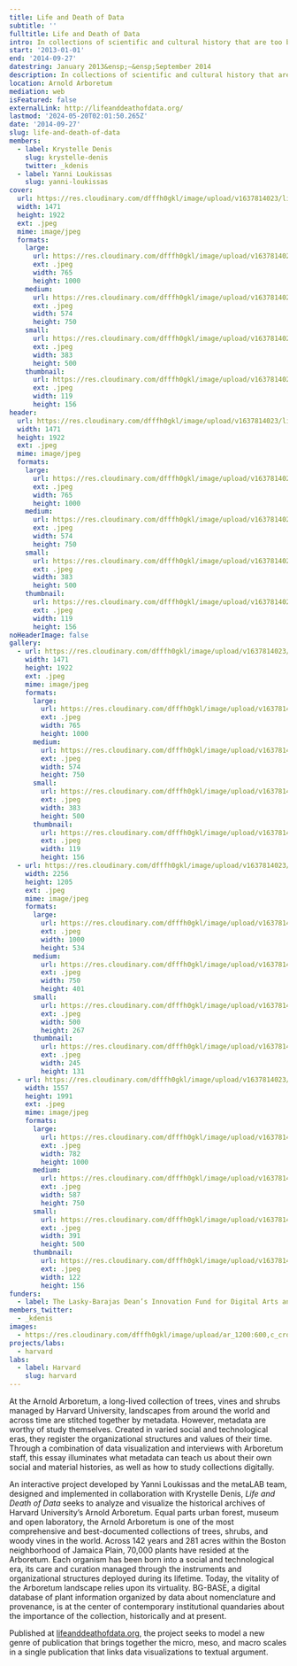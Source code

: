 ```yaml
---
title: Life and Death of Data
subtitle: ''
fulltitle: Life and Death of Data
intro: In collections of scientific and cultural history that are too big to see, metadata act as virtual handles for rare and delicate artifacts from the past.
start: '2013-01-01'
end: '2014-09-27'
datestring: January 2013&ensp;–&ensp;September 2014
description: In collections of scientific and cultural history that are too big to see, metadata act as virtual handles for rare and delicate artifacts from the past.
location: Arnold Arboretum
mediation: web
isFeatured: false
externalLink: http://lifeanddeathofdata.org/
lastmod: '2024-05-20T02:01:50.265Z'
date: '2014-09-27'
slug: life-and-death-of-data
members:
  - label: Krystelle Denis
    slug: krystelle-denis
    twitter: _kdenis
  - label: Yanni Loukissas
    slug: yanni-loukissas
cover:
  url: https://res.cloudinary.com/dfffh0gkl/image/upload/v1637814023/lifeanddeath1_d9d3579681.jpg
  width: 1471
  height: 1922
  ext: .jpeg
  mime: image/jpeg
  formats:
    large:
      url: https://res.cloudinary.com/dfffh0gkl/image/upload/v1637814024/large_lifeanddeath1_d9d3579681.jpg
      ext: .jpeg
      width: 765
      height: 1000
    medium:
      url: https://res.cloudinary.com/dfffh0gkl/image/upload/v1637814024/medium_lifeanddeath1_d9d3579681.jpg
      ext: .jpeg
      width: 574
      height: 750
    small:
      url: https://res.cloudinary.com/dfffh0gkl/image/upload/v1637814024/small_lifeanddeath1_d9d3579681.jpg
      ext: .jpeg
      width: 383
      height: 500
    thumbnail:
      url: https://res.cloudinary.com/dfffh0gkl/image/upload/v1637814024/thumbnail_lifeanddeath1_d9d3579681.jpg
      ext: .jpeg
      width: 119
      height: 156
header:
  url: https://res.cloudinary.com/dfffh0gkl/image/upload/v1637814023/lifeanddeath1_d9d3579681.jpg
  width: 1471
  height: 1922
  ext: .jpeg
  mime: image/jpeg
  formats:
    large:
      url: https://res.cloudinary.com/dfffh0gkl/image/upload/v1637814024/large_lifeanddeath1_d9d3579681.jpg
      ext: .jpeg
      width: 765
      height: 1000
    medium:
      url: https://res.cloudinary.com/dfffh0gkl/image/upload/v1637814024/medium_lifeanddeath1_d9d3579681.jpg
      ext: .jpeg
      width: 574
      height: 750
    small:
      url: https://res.cloudinary.com/dfffh0gkl/image/upload/v1637814024/small_lifeanddeath1_d9d3579681.jpg
      ext: .jpeg
      width: 383
      height: 500
    thumbnail:
      url: https://res.cloudinary.com/dfffh0gkl/image/upload/v1637814024/thumbnail_lifeanddeath1_d9d3579681.jpg
      ext: .jpeg
      width: 119
      height: 156
noHeaderImage: false
gallery:
  - url: https://res.cloudinary.com/dfffh0gkl/image/upload/v1637814023/lifeanddeath1_d9d3579681.jpg
    width: 1471
    height: 1922
    ext: .jpeg
    mime: image/jpeg
    formats:
      large:
        url: https://res.cloudinary.com/dfffh0gkl/image/upload/v1637814024/large_lifeanddeath1_d9d3579681.jpg
        ext: .jpeg
        width: 765
        height: 1000
      medium:
        url: https://res.cloudinary.com/dfffh0gkl/image/upload/v1637814024/medium_lifeanddeath1_d9d3579681.jpg
        ext: .jpeg
        width: 574
        height: 750
      small:
        url: https://res.cloudinary.com/dfffh0gkl/image/upload/v1637814024/small_lifeanddeath1_d9d3579681.jpg
        ext: .jpeg
        width: 383
        height: 500
      thumbnail:
        url: https://res.cloudinary.com/dfffh0gkl/image/upload/v1637814024/thumbnail_lifeanddeath1_d9d3579681.jpg
        ext: .jpeg
        width: 119
        height: 156
  - url: https://res.cloudinary.com/dfffh0gkl/image/upload/v1637814023/lifeanddeath2_234c25d3ce.jpg
    width: 2256
    height: 1205
    ext: .jpeg
    mime: image/jpeg
    formats:
      large:
        url: https://res.cloudinary.com/dfffh0gkl/image/upload/v1637814024/large_lifeanddeath2_234c25d3ce.jpg
        ext: .jpeg
        width: 1000
        height: 534
      medium:
        url: https://res.cloudinary.com/dfffh0gkl/image/upload/v1637814024/medium_lifeanddeath2_234c25d3ce.jpg
        ext: .jpeg
        width: 750
        height: 401
      small:
        url: https://res.cloudinary.com/dfffh0gkl/image/upload/v1637814025/small_lifeanddeath2_234c25d3ce.jpg
        ext: .jpeg
        width: 500
        height: 267
      thumbnail:
        url: https://res.cloudinary.com/dfffh0gkl/image/upload/v1637814023/thumbnail_lifeanddeath2_234c25d3ce.jpg
        ext: .jpeg
        width: 245
        height: 131
  - url: https://res.cloudinary.com/dfffh0gkl/image/upload/v1637814023/lifeanddeath3_74d61defe6.jpg
    width: 1557
    height: 1991
    ext: .jpeg
    mime: image/jpeg
    formats:
      large:
        url: https://res.cloudinary.com/dfffh0gkl/image/upload/v1637814024/large_lifeanddeath3_74d61defe6.jpg
        ext: .jpeg
        width: 782
        height: 1000
      medium:
        url: https://res.cloudinary.com/dfffh0gkl/image/upload/v1637814024/medium_lifeanddeath3_74d61defe6.jpg
        ext: .jpeg
        width: 587
        height: 750
      small:
        url: https://res.cloudinary.com/dfffh0gkl/image/upload/v1637814024/small_lifeanddeath3_74d61defe6.jpg
        ext: .jpeg
        width: 391
        height: 500
      thumbnail:
        url: https://res.cloudinary.com/dfffh0gkl/image/upload/v1637814023/thumbnail_lifeanddeath3_74d61defe6.jpg
        ext: .jpeg
        width: 122
        height: 156
funders:
  - label: The Lasky-Barajas Dean’s Innovation Fund for Digital Arts and Humanities
members_twitter:
  - _kdenis
images:
  - https://res.cloudinary.com/dfffh0gkl/image/upload/ar_1200:600,c_crop/c_limit,h_1200,w_600/v1637814023/lifeanddeath1_d9d3579681.jpg
projects/labs:
  - harvard
labs:
  - label: Harvard
    slug: harvard
---
```

At the Arnold Arboretum, a long-lived collection of trees, vines and shrubs managed by Harvard University, landscapes from around the world and across time are stitched together by metadata. However, metadata are worthy of study themselves. Created in varied social and technological eras, they register the organizational structures and values of their time. Through a combination of data visualization and interviews with Arboretum staff, this essay illuminates what metadata can teach us about their own social and material histories, as well as how to study collections digitally.

An interactive project developed by Yanni Loukissas and the metaLAB team, designed and implemented in collaboration with Krystelle Denis, *Life and Death of Data* seeks to analyze and visualize the historical archives of Harvard University’s Arnold Arboretum. Equal parts urban forest, museum and open laboratory, the Arnold Arboretum is one of the most comprehensive and best-documented collections of trees, shrubs, and woody vines in the world. Across 142 years and 281 acres within the Boston neighborhood of Jamaica Plain, 70,000 plants have resided at the Arboretum. Each organism has been born into a social and technological era, its care and curation managed through the instruments and organizational structures deployed during its lifetime. Today, the vitality of the Arboretum landscape relies upon its virtuality. BG-BASE, a digital database of plant information organized by data about nomenclature and provenance, is at the center of contemporary institutional quandaries about the importance of the collection, historically and at present.

Published at [lifeanddeathofdata.org](http://lifeanddeathofdata.org/), the project seeks to model a new genre of publication that brings together the micro, meso, and macro scales in a single publication that links data visualizations to textual argument.